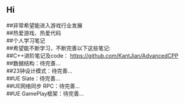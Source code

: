 ## Hi 
##非常希望能进入游戏行业发展  
##热爱游戏、热爱代码  
##个人学习笔记  
##希望能不断学习，不断完善以下这些笔记:  
##C++进阶笔记及code：  https://github.com/KantJian/AdvancedCPP  
##数据结构：待完善...  
##23钟设计模式：待完善...  
##UE Slate：待完善...    
##UE网络同步 RPC：待完善...    
##UE GamePlay框架：待完善...    


